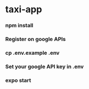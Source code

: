 # taxi-app

### npm install

### Register on google APIs

### cp .env.example .env

### Set your google API key in .env

### expo start